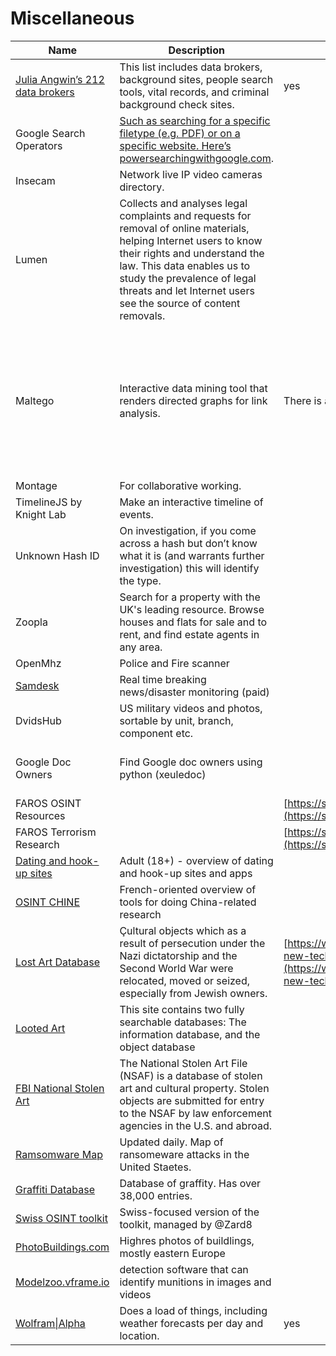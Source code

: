# Miscellaneous

| Name                                                                                                                                       | Description                                                                                                                                                                                                                                                                       | Free?                                                                                                                                                                                            | Guide                                                                                                                               | Link                                                                                                                                                         |   |   |
| ------------------------------------------------------------------------------------------------------------------------------------------ | --------------------------------------------------------------------------------------------------------------------------------------------------------------------------------------------------------------------------------------------------------------------------------- | ------------------------------------------------------------------------------------------------------------------------------------------------------------------------------------------------ | ----------------------------------------------------------------------------------------------------------------------------------- | ------------------------------------------------------------------------------------------------------------------------------------------------------------ | - | - |
| [Julia Angwin’s 212 data brokers](https://docs.google.com/spreadsheets/d/1nDWmjCBvQE6N1TDv6RvAjo6oeSCRCIiWjG7502OG48I/edit#gid=1243681278) | This list includes data brokers, background sites, people search tools, vital records, and criminal background check sites.                                                                                                                                                       | yes                                                                                                                                                                                              |                                                                                                                                     |                                                                                                                                                              |   |   |
| Google Search Operators                                                                                                                    | [Such as searching for a specific filetype (e.g. PDF) or on a specific website. Here’s ](http://www.powersearchingwithgoogle.com/)[powersearchingwithgoogle.com](http://www.powersearchingwithgoogle.com/).                                                                       |                                                                                                                                                                                                  |                                                                                                                                     | [googleguide.com/advanced\_operators\_reference.html](http://www.googleguide.com/advanced\_operators\_reference.html)                                        |   |   |
| Insecam                                                                                                                                    | Network live IP video cameras directory.                                                                                                                                                                                                                                          |                                                                                                                                                                                                  |                                                                                                                                     | insecam.org/en/                                                                                                                                              |   |   |
| Lumen                                                                                                                                      | Collects and analyses legal complaints and requests for removal of online materials, helping Internet users to know their rights and understand the law. This data enables us to study the prevalence of legal threats and let Internet users see the source of content removals. |                                                                                                                                                                                                  |                                                                                                                                     | [lumendatabase.org](https://lumendatabase.org/)                                                                                                              |   |   |
| Maltego                                                                                                                                    | Interactive data mining tool that renders directed graphs for link analysis.                                                                                                                                                                                                      | There is a free version but full version costs $                                                                                                                                                 | Used in online investigations for finding relationships between pieces of information from various sources located on the Internet. | https://www.maltego.com/                                                                                                                                     |   |   |
| Montage                                                                                                                                    | For collaborative working.                                                                                                                                                                                                                                                        |                                                                                                                                                                                                  |                                                                                                                                     | [montage.storyful.com](https://montage.storyful.com/welcome?next=%2Fmy-projects)                                                                             |   |   |
| TimelineJS by Knight Lab                                                                                                                   | Make an interactive timeline of events.                                                                                                                                                                                                                                           |                                                                                                                                                                                                  |                                                                                                                                     | timeline.knightlab.com                                                                                                                                       |   |   |
| Unknown Hash ID                                                                                                                            | On investigation, if you come across a hash but don’t know what it is (and warrants further investigation) this will identify the type.                                                                                                                                           |                                                                                                                                                                                                  |                                                                                                                                     | [onlinehashcrack.com/hash-identification.php](https://www.onlinehashcrack.com/hash-identification.php)                                                       |   |   |
| Zoopla                                                                                                                                     | Search for a property with the UK's leading resource. Browse houses and flats for sale and to rent, and find estate agents in any area.                                                                                                                                           |                                                                                                                                                                                                  |                                                                                                                                     | zoopla.co.uk                                                                                                                                                 |   |   |
| OpenMhz                                                                                                                                    | Police and Fire scanner                                                                                                                                                                                                                                                           |                                                                                                                                                                                                  |                                                                                                                                     | [https://openmhz.com/](https://openmhz.com/)                                                                                                                 |   |   |
| [Samdesk](https://samdesk.io/)                                                                                                             | Real time breaking news/disaster monitoring (paid)                                                                                                                                                                                                                                |                                                                                                                                                                                                  |                                                                                                                                     | [- ](https://samdesk.io/)[https://samdesk.io/](https://samdesk.io/)                                                                                          |   |   |
| DvidsHub                                                                                                                                   | US military videos and photos, sortable by unit, branch, component etc.                                                                                                                                                                                                           |                                                                                                                                                                                                  |                                                                                                                                     | [https://www.dvidshub.net/search?filter\[type\]=video](https://www.dvidshub.net/search?filter\[type]=video)                                                  |   |   |
| Google Doc Owners                                                                                                                          | Find Google doc owners using python (xeuledoc)                                                                                                                                                                                                                                    |                                                                                                                                                                                                  |                                                                                                                                     | [https://inteltechniques.com/blog/2021/03/21/investigating-google-doc-owners/](https://inteltechniques.com/blog/2021/03/21/investigating-google-doc-owners/) |   |   |
| FAROS OSINT Resources                                                                                                                      |                                                                                                                                                                                                                                                                                   | [https://start.me/p/1kvvxN/faros-osint-resources](https://start.me/p/1kvvxN/faros-osint-resources)                                                                                               |                                                                                                                                     |                                                                                                                                                              |   |   |
| FAROS Terrorism Research                                                                                                                   |                                                                                                                                                                                                                                                                                   | [https://start.me/p/b57786/faros-terrorism-research](https://start.me/p/b57786/faros-terrorism-research)                                                                                         |                                                                                                                                     |                                                                                                                                                              |   |   |
| [Dating and hook-up sites](https://start.me/p/VRxaj5/dating-apps-and-hook-up-sites-for-investigators)                                      | Adult (18+) - overview of dating and hook-up sites and apps                                                                                                                                                                                                                       |                                                                                                                                                                                                  |                                                                                                                                     |                                                                                                                                                              |   |   |
| [OSINT CHINE](https://start.me/p/7kLY9R/osint-chine)                                                                                       | French-oriented overview of tools for doing China-related research                                                                                                                                                                                                                |                                                                                                                                                                                                  |                                                                                                                                     |                                                                                                                                                              |   |   |
| [Lost Art Database](https://www.lostart.de/en/start)                                                                                       | Çultural objects which as a result of persecution under the Nazi dictatorship and the Second World War were relocated, moved or seized, especially from Jewish owners.                                                                                                            | [https://www.bellingcat.com/resources/2022/08/09/using-new-tech-to-investigate-old-photographs/](https://www.bellingcat.com/resources/2022/08/09/using-new-tech-to-investigate-old-photographs/) |                                                                                                                                     |                                                                                                                                                              |   |   |
| [Looted Art](https://www.lootedart.com/search2.php)                                                                                        | This site contains two fully searchable databases: The information database, and the object database                                                                                                                                                                              |                                                                                                                                                                                                  |                                                                                                                                     |                                                                                                                                                              |   |   |
| [FBI National Stolen Art](https://www.fbi.gov/investigate/violent-crime/art-theft/national-stolen-art-file)                                | The National Stolen Art File (NSAF) is a database of stolen art and cultural property. Stolen objects are submitted for entry to the NSAF by law enforcement agencies in the U.S. and abroad.                                                                                     |                                                                                                                                                                                                  |                                                                                                                                     |                                                                                                                                                              |   |   |
| [Ramsomware Map](https://www.comparitech.com/ransomware-attack-map/)                                                                       | Updated daily. Map of ransomeware attacks in the United Staetes.                                                                                                                                                                                                                  |                                                                                                                                                                                                  |                                                                                                                                     |                                                                                                                                                              |   |   |
| [Graffiti Database](https://graffiti-database.com/)                                                                                        | Database of graffity. Has over 38,000 entries.                                                                                                                                                                                                                                    |                                                                                                                                                                                                  |                                                                                                                                     |                                                                                                                                                              |   |   |
| [Swiss OSINT toolkit](https://docs.google.com/spreadsheets/d/1LHP3gfppDBBPENffw9R7FrhpRxhmP0UhaLiklbQN7tA/edit#gid=1477551373)             | Swiss-focused version of the toolkit, managed by @Zard8                                                                                                                                                                                                                           |                                                                                                                                                                                                  |                                                                                                                                     |                                                                                                                                                              |   |   |
| [PhotoBuildings.com](https://photobuildings.com/map.php?center=51.7814,39.1941\&zoom=7)                                                    | Highres photos of buildlings, mostly eastern Europe                                                                                                                                                                                                                               |                                                                                                                                                                                                  |                                                                                                                                     |                                                                                                                                                              |   |   |
| [Modelzoo.vframe.io](http://modelzoo.vframe.io/)                                                                                           | detection software that can identify munitions in images and videos                                                                                                                                                                                                               |                                                                                                                                                                                                  |                                                                                                                                     |                                                                                                                                                              |   |   |
| [Wolfram\|Alpha](http://wolframalpha.com/)                                                                                                 | Does a load of things, including weather forecasts per day and location.                                                                                                                                                                                                          | yes                                                                                                                                                                                              |                                                                                                                                     |                                                                                                                                                              |   |   |
